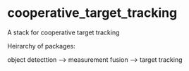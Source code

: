 # cooperative_target_tracking

A stack for cooperative target tracking

Heirarchy of packages:

object detecttion --> measurement fusion --> target tracking       

